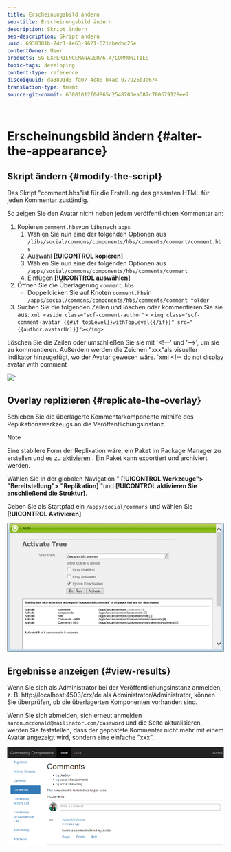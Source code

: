 ```yaml
---
title: Erscheinungsbild ändern
seo-title: Erscheinungsbild ändern
description: Skript ändern
seo-description: Skript ändern
uuid: 6930381b-74c1-4e63-9621-621dbedbc25e
contentOwner: User
products: SG_EXPERIENCEMANAGER/6.4/COMMUNITIES
topic-tags: developing
content-type: reference
discoiquuid: da3891d3-fa07-4c88-b4ac-077926b3a674
translation-type: tm+mt
source-git-commit: 63001012f0d865c2548703ea387c780679128ee7

---
```



# Erscheinungsbild ändern {#alter-the-appearance}

## Skript ändern {#modify-the-script}

Das Skript &quot;comment.hbs&quot;ist für die Erstellung des gesamten HTML für jeden Kommentar zuständig.

So zeigen Sie den Avatar nicht neben jedem veröffentlichten Kommentar an:

1. Kopieren `comment.hbs`von `libs`nach `apps`
   1. Wählen Sie nun eine der folgenden Optionen aus `/libs/social/commons/components/hbs/comments/comment/comment.hbs`
   1. Auswahl **[!UICONTROL kopieren]**
   1. Wählen Sie nun eine der folgenden Optionen aus `/apps/social/commons/components/hbs/comments/comment`
   1. Einfügen **[!UICONTROL auswählen]**
1. Öffnen Sie die Überlagerung `comment.hbs`
   * Doppelklicken Sie auf Knoten `comment.hbs`in `/apps/social/commons/components/hbs/comments/comment folder`
1. Suchen Sie die folgenden Zeilen und löschen oder kommentieren Sie sie aus:
   `xml <aside class="scf-comment-author">
<img class="scf-comment-avatar {{#if topLevel}}withTopLevel{{/if}}" src="{{author.avatarUrl}}"></img>`

Löschen Sie die Zeilen oder umschließen Sie sie mit &#39;&lt;!—&#39; und &#39;—>&#39;, um sie zu kommentieren. Außerdem werden die Zeichen &quot;xxx&quot;als visueller Indikator hinzugefügt, wo der Avatar gewesen wäre.
`xml <!-- do not display avatar with comment
<aside class="scf-comment-author">
<img class="scf-comment-avatar {{#if topLevel}}withTopLevel{{/if}}" src="{{author.avatarUrl}}"></img>`

## Overlay replizieren {#replicate-the-overlay}

Schieben Sie die überlagerte Kommentarkomponente mithilfe des Replikationswerkzeugs an die Veröffentlichungsinstanz.

>[!NOTE]
>
>Eine stabilere Form der Replikation wäre, ein Paket im Package Manager zu erstellen und es zu [aktivieren](../../help/sites-administering/package-manager.md#replicating-packages) . Ein Paket kann exportiert und archiviert werden.

Wählen Sie in der globalen Navigation &quot; **[!UICONTROL Werkzeuge&quot;> &quot;Bereitstellung&quot;> &quot;Replikation]** &quot;und **[!UICONTROL aktivieren Sie anschließend die Struktur]**.

Geben Sie als Startpfad ein `/apps/social/commons` und wählen Sie **[!UICONTROL Aktivieren]**.

![chlimage_1-42](assets/chlimage_1-42.png)

## Ergebnisse anzeigen {#view-results}

Wenn Sie sich als Administrator bei der Veröffentlichungsinstanz anmelden, z. B. http://localhost:4503/crx/de als Administrator/Administrator, können Sie überprüfen, ob die überlagerten Komponenten vorhanden sind.

Wenn Sie sich abmelden, sich erneut anmelden `aaron.mcdonald@mailinator.com/password` und die Seite aktualisieren, werden Sie feststellen, dass der gepostete Kommentar nicht mehr mit einem Avatar angezeigt wird, sondern eine einfache &quot;xxx&quot;.

![chlimage_1-43](assets/chlimage_1-43.png)

